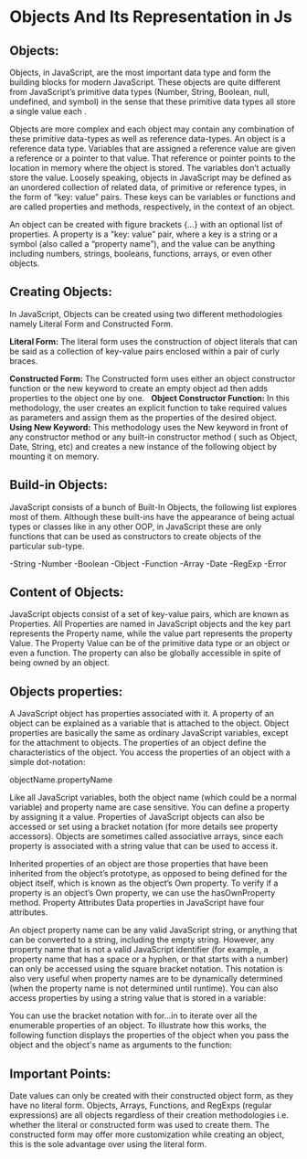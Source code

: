 # Objects And Its Representation in Js

## Objects:
Objects, in JavaScript, are the most important data type and form the building blocks for modern JavaScript. These objects are quite different from JavaScript’s primitive data types (Number, String, Boolean, null, undefined, and symbol) in the sense that these primitive data types all store a single value each .

Objects are more complex and each object may contain any combination of these primitive data-types as well as reference data-types.
An object is a reference data type. Variables that are assigned a reference value are given a reference or a pointer to that value. That reference or pointer points to the location in memory where the object is stored. The variables don’t actually store the value.
Loosely speaking, objects in JavaScript may be defined as an unordered collection of related data, of primitive or reference types, in the form of “key: value” pairs. These keys can be variables or functions and are called properties and methods, respectively, in the context of an object.

An object can be created with figure brackets {…} with an optional list of properties. A property is a “key: value” pair, where a key is a string or a symbol (also called a “property name”), and the value can be anything including numbers, strings, booleans, functions, arrays, or even other objects.

## Creating Objects:

In JavaScript, Objects can be created using two different methodologies namely Literal Form and Constructed Form.

**Literal Form:** The literal form uses the construction of object literals that can be said as a collection of key-value pairs enclosed within a pair of curly braces.

**Constructed Form:** The Constructed form uses either an object constructor function or the new keyword to create an empty object ad then adds properties to the object one by one. 
&nbsp;   **Object Constructor Function:** In this methodology, the user creates an explicit function to take required values as parameters and assign them as the properties of the desired object.
&nbsp;   **Using New Keyword:** This methodology uses the New keyword in front of any constructor method or any built-in constructor method ( such as Object, Date, String, etc) and creates a new instance of the following object by mounting it on memory.

## Build-in Objects:
JavaScript consists of a bunch of Built-In Objects, the following list explores most of them. Although these built-ins have the appearance of being actual types or classes like in any other OOP, in JavaScript these are only functions that can be used as constructors to create objects of the particular sub-type.

-String
-Number
-Boolean
-Object
-Function
-Array
-Date
-RegExp
-Error

## Content of Objects:
JavaScript objects consist of a set of key-value pairs, which are known as Properties. All Properties are named in JavaScript objects and the key part represents the Property name, while the value part represents the property Value. The Property Value can be of the primitive data type or an object or even a function. The property can also be globally accessible in spite of being owned by an object.

## Objects properties:

A JavaScript object has properties associated with it. A property of an object can be explained as a variable that is attached to the object. Object properties are basically the same as ordinary JavaScript variables, except for the attachment to objects. The properties of an object define the characteristics of the object. You access the properties of an object with a simple dot-notation:

objectName.propertyName

Like all JavaScript variables, both the object name (which could be a normal variable) and property name are case sensitive. You can define a property by assigning it a value.
Properties of JavaScript objects can also be accessed or set using a bracket notation (for more details see property accessors). Objects are sometimes called associative arrays, since each property is associated with a string value that can be used to access it. 

Inherited properties of an object are those properties that have been inherited from the object’s prototype, as opposed to being defined for the object itself, which is known as the object’s Own property. To verify if a property is an object’s Own property, we can use the hasOwnProperty method. Property Attributes Data properties in JavaScript have four attributes.



An object property name can be any valid JavaScript string, or anything that can be converted to a string, including the empty string. However, any property name that is not a valid JavaScript identifier (for example, a property name that has a space or a hyphen, or that starts with a number) can only be accessed using the square bracket notation. This notation is also very useful when property names are to be dynamically determined (when the property name is not determined until runtime).  You can also access properties by using a string value that is stored in a variable:


You can use the bracket notation with for...in to iterate over all the enumerable properties of an object. To illustrate how this works, the following function displays the properties of the object when you pass the object and the object's name as arguments to the function:


## Important Points:
Date values can only be created with their constructed object form, as they have no literal form.
Objects, Arrays, Functions, and RegExps (regular expressions) are all objects regardless of their creation methodologies i.e. whether the literal or constructed form was used to create them.
The constructed form may offer more customization while creating an object, this is the sole advantage over using the literal form.

